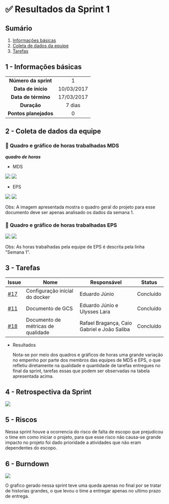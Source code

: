 
# ✅ Resultados da Sprint 1

## Sumário

1. [Informações básicas](#1---informações-básicas)
1. [Coleta de dados da equipe](#2---coleta-de-dados-da-equipe)
1. [Tarefas](#3---tarefas)

## 1 - Informações básicas

| | |
|:--:|:--:|
|**Número da sprint**|1|
|**Data de início**|10/03/2017|
|**Data de término**|17/03/2017|
|**Duração**|7 dias|
|**Pontos planejados**|0|

## 2 - Coleta de dados da equipe

 ### 🔵 Quadro e gráfico de horas trabalhadas MDS


 ***quadro de horas***

 * MDS

 <img src="{{ site.baseurl }}/documentos/imagens/horas_trabalhadas/horas_eps.png">

 <img src="{{ site.baseurl }}/documentos/imagens/horas_trabalhadas/grafico_eps.png">

 * EPS

 <img src="{{ site.baseurl }}/documentos/imagens/horas_trabalhadas/horas_mds.png">

 <img src="{{ site.baseurl }}/documentos/imagens/horas_trabalhadas/grafico_mds.png">

 Obs: A imagem apresentada mostra o quadro geral do projeto para esse documento deve ser apenas analisado os dados da semana 1.


### 🔵 Quadro e gráfico de horas trabalhadas EPS

 <img src="{{ site.baseurl }}/documentos/imagens/sprint1/sprint_1.png">

 <img src="{{ site.baseurl }}/documentos/imagens/sprint1/graficos-horas-eps-sprint-1.png">

Obs: As horas trabalhadas pela equipe de EPS é descrita pela linha "Semana 1".

## 3 - Tarefas

|Issue|Nome|Responsável|Status|
|----|-----|------------------|-----|
|[#17](https://github.com/fga-gpp-mds/2018.1_Gestao_de_Internacoes_Cirurgicas_GIC/issues/17)|Configuração inicial do docker|Eduardo Júnio|Concluído|
|[#11](https://github.com/fga-gpp-mds/2018.1_Gestao_de_Internacoes_Cirurgicas_GIC/issues/11)|Documento de GCS|Eduardo Júnio e Ulysses Lara|Concluído|
|[#18](https://github.com/fga-gpp-mds/2018.1_Gestao_de_Internacoes_Cirurgicas_GIC/issues/18)|Documento de métricas de qualidade|Rafael Bragança, Caio Gabriel e João Saliba|Concluído|

* Resultados

  Nota-se por meio dos quadros e gráficos de horas uma grande variação no empenho por parte dos membros das equipes de MDS e EPS, o que refletiu diretamente na qualidade e quantidade de tarefas
  entregues no final da sprint, tarefas essas que podem ser observadas na tabela apresentada acima.

## 4 - Retrospectiva da Sprint

<img src="{{ site.baseurl }}/documentos/imagens/sprint1/retrospectiva.png">

## 5 - Riscos

Nessa sprint houve a ocorrencia do risco de falta de escopo que prejudicou o time em como iniciar o projeto, para que esse risco não causa-se grande impacto no projeto foi dado prioridade a atividades que não eram dependentes do escopo.  

## 6 - Burndown

<img src="{{ site.baseurl }}/documentos/imagens/sprint1/burndown.png">

O grafico gerado nessa sprint teve uma queda apenas no final por se tratar de historias grandes, o que levou o time a entregar apenas no ultimo prazo de entrega.

